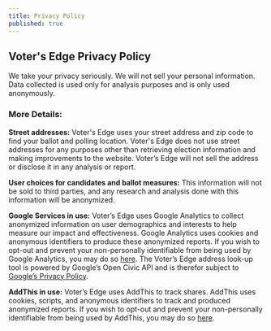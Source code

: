 ```yaml
---
title: Privacy Policy
published: true
---
```



## Voter's Edge Privacy Policy
We take your privacy seriously. We will not sell your personal information. Data collected is used only for analysis purposes and is only used anonymously.
 
### More Details:
 
**Street addresses:** Voter's Edge uses your street address and zip code to find your ballot and polling location. Voter's Edge does not use street addresses for any purposes other than retrieving election information and making improvements to the website. Voter’s Edge will not sell the address or disclose it in any analysis or report.
 
**User choices for candidates and ballot measures:** This information will not be sold to third parties, and any research and analysis done with this information will be anonymized.
 
**Google Services in use:** Voter’s Edge uses Google Analytics to collect anonymized information on user demographics and interests to help measure our impact and effectiveness. Google Analytics uses cookies and anonymous identifiers to produce these anonymized reports. If you wish to opt-out and prevent your non-personally identifiable from being used by Google Analytics, you may do so [here](https://tools.google.com/dlpage/gaoptout). The Voter’s Edge address look-up tool is powered by Google’s Open Civic API and is therefor subject to [Google’s Privacy Policy](https://www.google.com/policies/privacy/).
 
**AddThis in use:** Voter’s Edge uses AddThis to track shares. AddThis uses cookies, scripts,  and anonymous identifiers to track and produced anonymized reports. If you wish to opt-out and prevent your non-personally identifiable from being used by AddThis, you may do so [here](http://www.addthis.com/privacy/opt-out).
